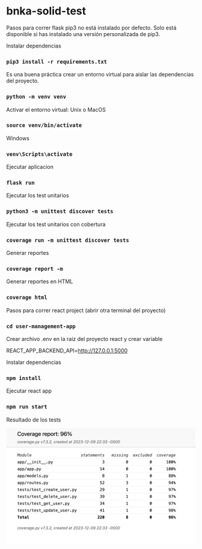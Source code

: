 # bnka-solid-test
Pasos para correr flask
pip3 no está instalado por defecto. Solo está disponible si has instalado una versión personalizada de pip3.

Instalar dependencias
### `pip3 install -r requirements.txt`

Es una buena práctica crear un entorno virtual para aislar las dependencias del proyecto.
### `python -m venv venv`

Activar el entorno virtual:
Unix o MacOS
### `source venv/bin/activate`
Windows
### `venv\Scripts\activate`



Ejecutar aplicacion
### `flask run`

Ejecutar los test unitarios
### `python3 -m unittest discover tests`

Ejecutar los test unitarios con cobertura
### `coverage run -m unittest discover tests`

Generar reportes
### `coverage report -m`

Generar reportes en HTML
### `coverage html`




Pasos para correr react project (abrir otra terminal del proyecto)
### `cd user-management-app`

Crear archivo .env en la raiz del proyecto react y crear variable

REACT_APP_BACKEND_API=http://127.0.0.1:5000

Instalar dependencias
### `npm install`


Ejecutar react app
### `npm run start`

Resultado de los tests

![Alt text](image.png)